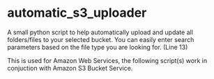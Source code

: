 # automatic_s3_uploader
A small python script to help automatically upload and update all folders/files to your selected bucket. You can easily enter search parameters based on the file type you are looking for. (Line 13)

This is used for Amazon Web Services, the following script(s) work in conjuction with Amazon S3 Bucket Service. 
